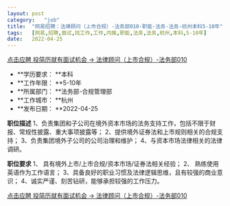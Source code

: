 ```yaml
---
layout:	post
category:	"job"
title:	"网易招聘：法律顾问（上市合规）-法务部010-职能-法务-法务-杭州本科5-10年"
tags:	[网易,招聘,面试,找工作,工作,内推,职能,法务,法务,杭州,本科,5-10年]
date:	2022-04-25
---
```


[点击应聘 投简历就有面试机会 -> 法律顾问（上市合规）-法务部010](http://mobile.bole.netease.com/bole/boleDetail?id=38723&employeeId=346f03c3cda5f04c&key=all)



- **学历要求： **本科
- **工作年限： **5-10年
- **所属部门： **法务部-合规管理部
- **工作城市： **杭州
- **发布日期： **2022-04-25



**职位描述**
1、负责集团和子公司在境外资本市场的法务支持工作，包括不限于财报、常规性披露、重大事项披露等；
2、提供境外证券法和上市规则相关的合规支持；
3、负责集团境外子公司的公司治理和维护；
4、与资本市场法律相关的法律调研。



**职位要求**
1、	具有境外上市/上市合规/资本市场/证券法相关经验；
2、	熟练使用英语作为工作语言；
3、具备良好的职业习惯及法律逻辑思维，且有较强的商业意识；
4、诚实严谨、刻苦钻研，能够承担较强的工作压力。



[点击应聘 投简历就有面试机会 -> 法律顾问（上市合规）-法务部010](http://mobile.bole.netease.com/bole/boleDetail?id=38723&employeeId=346f03c3cda5f04c&key=all)